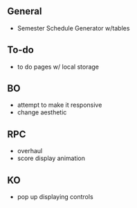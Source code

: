 ## General
- Semester Schedule Generator w/tables 

## To-do
- to do pages w/ local storage

## BO
- attempt to make it responsive
- change aesthetic 

## RPC
- overhaul
- score display animation

## KO
- pop up displaying controls
